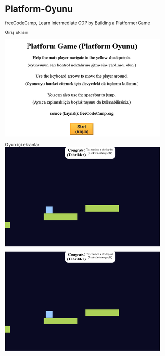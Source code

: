 ﻿# Platform-Oyunu
freeCodeCamp, Learn Intermediate OOP by Building a Platformer Game

 Giriş ekranı

 
![Giriş ekranı](giris-ekrani.png)

Oyun içi ekranlar
![Oyun ekranları](oyun-ekrani-2.png)


![Oyun ekranları 2](oyun-ekrani-2.png)
